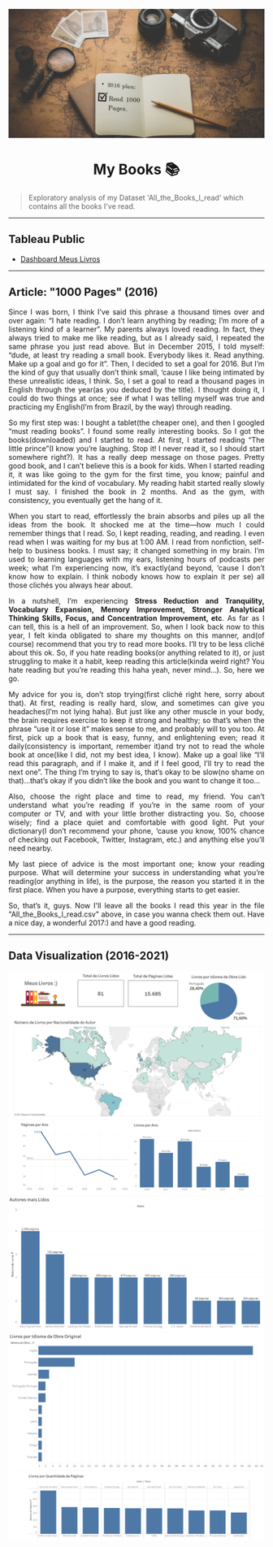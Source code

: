 <p align="center">
<img src = "./images/capa.PNG">
</p>

<h1 align="center">My Books 📚</h1> 

> Exploratory analysis of my Dataset 'All_the_Books_I_read' which contains all the books I've read.

---
## **Tableau Public**
* [Dashboard Meus Livros](https://public.tableau.com/app/profile/thiago.silva.farias/viz/MeusLivros/DashboardMyBooks)

---
## **Article: "1000 Pages" (2016)**
<p align="justify">
Since I was born, I think I’ve said this phrase a thousand times over and over again: “I hate reading. I don’t learn anything by reading; I’m more of a listening kind of a learner”. My parents always loved reading. In fact, they always tried to make me like reading, but as I already said, I repeated the same phrase you just read above. But in December 2015, I told myself: “dude, at least try reading a small book. Everybody likes it. Read anything. Make up a goal and go for it”. Then, I decided to set a goal for 2016. But I’m the kind of guy that usually don’t think small, ‘cause I like being intimated by these unrealistic ideas, I think. So, I set a goal to read a thousand pages in English through the year(as you deduced by the title). I thought doing it, I could do two things at once; see if what I was telling myself was true and practicing my English(I’m from Brazil, by the way) through reading.
</p>
<p align="justify">
So my first step was: I bought a tablet(the cheaper one), and then I googled “must reading books”. I found some really interesting books. So I got the books(downloaded) and I started to read. At first, I started reading “The little prince”(I know you’re laughing. Stop it! I never read it, so I should start somewhere right?). It has a really deep message on those pages. Pretty good book, and I can’t believe this is a book for kids. When I started reading it, it was like going to the gym for the first time, you know; painful and intimidated for the kind of vocabulary. My reading habit started really slowly I must say. I finished the book in 2 months. And as the gym, with consistency, you eventually get the hang of it.
</p> 
<p align="justify">
When you start to read, effortlessly the brain absorbs and piles up all the ideas from the book. It shocked me at the time—how much I could remember things that I read. So, I kept reading, reading, and reading. I even read when I was waiting for my bus at 1:00 AM. I read from nonfiction, self-help to business books. I must say; it changed something in my brain. I’m used to learning languages with my ears, listening hours of podcasts per week; what I’m experiencing now, it’s exactly(and beyond, ‘cause I don’t know how to explain. I think nobody knows how to explain it per se) all those clichés you always hear about.
</p>
<p align="justify">
In a nutshell, I’m experiencing <b>Stress Reduction and Tranquility, Vocabulary Expansion, Memory Improvement, Stronger Analytical Thinking Skills, Focus, and Concentration Improvement, etc</b>. As far as I can tell, this is a hell of an improvement. So, when I look back now to this year, I felt kinda obligated to share my thoughts on this manner, and(of course) recommend that you try to read more books. I’ll try to be less cliché about this ok. So, if you hate reading books(or anything related to it), or just struggling to make it a habit, keep reading this article(kinda weird right? You hate reading but you’re reading this haha yeah, never mind...). So, here we go.
</p>
<p align="justify">
My advice for you is, don’t stop trying(first cliché right here, sorry about that). At first, reading is really hard, slow, and sometimes can give you headaches(I’m not lying haha). But just like any other muscle in your body, the brain requires exercise to keep it strong and healthy; so that’s when the phrase “use it or lose it” makes sense to me, and probably will to you too. At first, pick up a book that is easy, funny, and enlightening even; read it daily(consistency is important, remember it)and try not to read the whole book at once(like I did, not my best idea, I know). Make up a goal like “I’ll read this paragraph, and if I make it, and if I feel good, I’ll try to read the next one”. The thing I’m trying to say is, that’s okay to be slow(no shame on that)...that’s okay if you didn’t like the book and you want to change it too…
</p>
<p align="justify">
Also, choose the right place and time to read, my friend. You can’t understand what you’re reading if you’re in the same room of your computer or TV, and with your little brother distracting you. So, choose wisely; find a place quiet and comfortable with good light. Put your dictionary(I don’t recommend your phone, ‘cause you know, 100% chance of checking out Facebook, Twitter, Instagram, etc.) and anything else you’ll need nearby.
</p>
<p align="justify">
My last piece of advice is the most important one; know your reading purpose. What will determine your success in understanding what you’re reading(or anything in life), is the purpose, the reason you started it in the first place. When you have a purpose, everything starts to get easier.
</p>

<p align="justify">
So, that’s it, guys. Now I'll leave all the books I read this year in the file "All_the_Books_I_read.csv" above, in case you wanna check them out. Have a nice day, a wonderful 2017:) and have a good reading.
</p>

---
## **Data Visualization (2016-2021)**

![MARKDOWN](./images/dashboard_parte_1.PNG)
![MARKDOWN](./images/dashboard_parte_2.PNG)
![MARKDOWN](./images/dashboard_parte_3.PNG)
![MARKDOWN](./images/dashboard_parte_4.PNG)
![MARKDOWN](./images/dashboard_parte_5.PNG)

